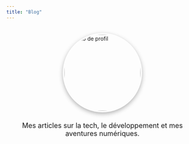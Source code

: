 ```yaml
---
title: "Blog"
---
```


<div>
<img src="/images/author.jpg" alt="Photo de profil" style="width: 200px; height: 200px; border-radius: 50%; object-fit: cover; display: block; margin: 2rem auto 1.5rem auto; border: 4px solid rgba(255, 255, 255, 0.1); box-shadow: 0 4px 12px rgba(0, 0, 0, 0.3);">

<p style="text-align: center; font-size: 1.125rem; margin: 1rem 0;">
Mes articles sur la tech, le développement et mes aventures numériques.
</p>

</div>
